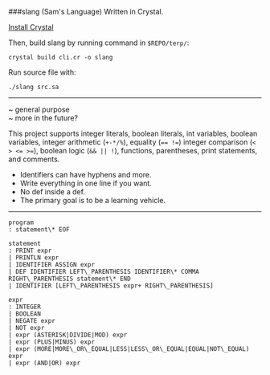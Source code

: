 ###slang (Sam's Language)
Written in Crystal.

[Install Crystal](https://crystal-lang.org/docs/installation/)

Then, build slang by running command in `$REPO/terp/`:

    crystal build cli.cr -o slang

Run source file with:

    ./slang src.sa

----
~ general purpose  
~ more in the future?

This project supports integer literals, boolean literals, int
variables, boolean variables, integer arithmetic (`+-*/%`), equality
(`== !=`) integer comparison (`< > <= >=`), boolean logic (`&& || !`),
functions, parentheses, print statements, and comments.

* Identifiers can have hyphens and more.  
* Write everything in one line if you want.  
* No def inside a def.  
* The primary goal is to be a learning vehicle.  

----
```
program  
: statement\* EOF

statement  
: PRINT expr  
| PRINTLN expr  
| IDENTIFIER ASSIGN expr  
| DEF IDENTIFIER LEFT\_PARENTHESIS IDENTIFIER\* COMMA RIGHT\_PARENTHESIS statement\* END  
| IDENTIFIER [LEFT\_PARENTHESIS expr+ RIGHT\_PARENTHESIS]  

expr  
: INTEGER  
| BOOLEAN  
| NEGATE expr  
| NOT expr  
| expr (ASTERISK|DIVIDE|MOD) expr  
| expr (PLUS|MINUS) expr  
| expr (MORE|MORE\_OR\_EQUAL|LESS|LESS\_OR\_EQUAL|EQUAL|NOT\_EQUAL) expr  
| expr (AND|OR) expr  
```
